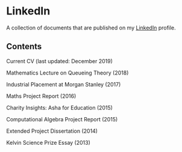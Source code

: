 # LinkedIn

A collection of documents that are published on my [LinkedIn](https://www.linkedin.com/in/vaibhavkrishnakumar/) profile.

## Contents
Current CV (last updated: December 2019)

Mathematics Lecture on Queueing Theory (2018)

Industrial Placement at Morgan Stanley (2017)

Maths Project Report (2016)

Charity Insights: Asha for Education (2015)

Computational Algebra Project Report (2015)

Extended Project Dissertation (2014)

Kelvin Science Prize Essay (2013)

